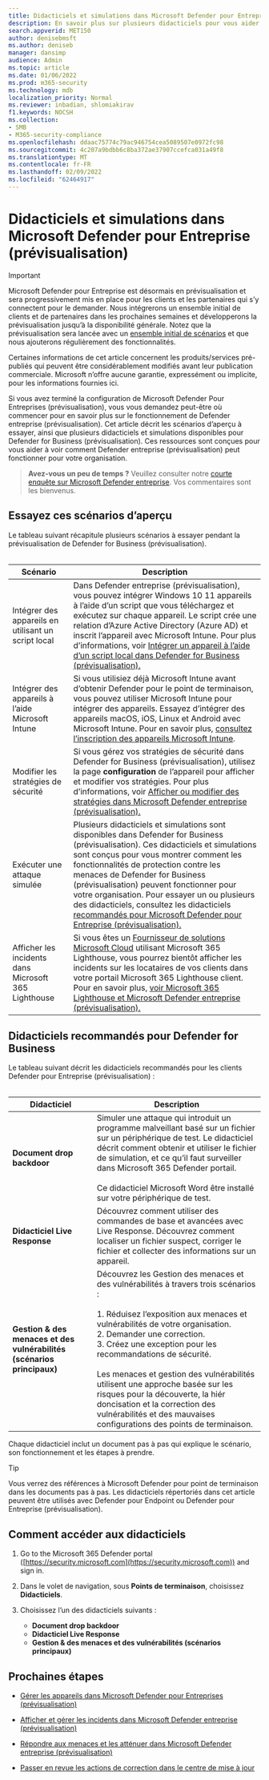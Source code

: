 ```yaml
---
title: Didacticiels et simulations dans Microsoft Defender pour Entreprise (prévisualisation)
description: En savoir plus sur plusieurs didacticiels pour vous aider à commencer à utiliser Defender pour Entreprise (aperçu)
search.appverid: MET150
author: denisebmsft
ms.author: deniseb
manager: dansimp
audience: Admin
ms.topic: article
ms.date: 01/06/2022
ms.prod: m365-security
ms.technology: mdb
localization_priority: Normal
ms.reviewer: inbadian, shlomiakirav
f1.keywords: NOCSH
ms.collection:
- SMB
- M365-security-compliance
ms.openlocfilehash: ddaac75774c79ac946754cea5089507e0972fc98
ms.sourcegitcommit: 4c207a9bdbb6c8ba372ae37907ccefca031a49f8
ms.translationtype: MT
ms.contentlocale: fr-FR
ms.lasthandoff: 02/09/2022
ms.locfileid: "62464917"
---
```

# <a name="tutorials-and-simulations-in-microsoft-defender-for-business-preview"></a>Didacticiels et simulations dans Microsoft Defender pour Entreprise (prévisualisation)

> [!IMPORTANT]
> Microsoft Defender pour Entreprise est désormais en prévisualisation et sera progressivement mis en place pour les clients [](https://aka.ms/mdb-preview) et les partenaires qui s’y connectent pour le demander. Nous intégrerons un ensemble initial de clients et de partenaires dans les prochaines semaines et développerons la prévisualisation jusqu’à la disponibilité générale. Notez que la prévisualisation sera lancée avec un [ensemble initial de scénarios](#try-these-preview-scenarios) et que nous ajouterons régulièrement des fonctionnalités.
> 
> Certaines informations de cet article concernent les produits/services pré-publiés qui peuvent être considérablement modifiés avant leur publication commerciale. Microsoft n’offre aucune garantie, expressément ou implicite, pour les informations fournies ici. 

Si vous avez terminé la configuration de Microsoft Defender Pour Entreprises (prévisualisation), vous vous demandez peut-être où commencer pour en savoir plus sur le fonctionnement de Defender entreprise (prévisualisation). Cet article décrit les scénarios d’aperçu à essayer, ainsi que plusieurs didacticiels et simulations disponibles pour Defender for Business (prévisualisation). Ces ressources sont conçues pour vous aider à voir comment Defender entreprise (prévisualisation) peut fonctionner pour votre organisation.

>
> **Avez-vous un peu de temps ?**
> Veuillez consulter notre <a href="https://microsoft.qualtrics.com/jfe/form/SV_0JPjTPHGEWTQr4y" target="_blank">courte enquête sur Microsoft Defender entreprise</a>. Vos commentaires sont les bienvenus.
>

## <a name="try-these-preview-scenarios"></a>Essayez ces scénarios d’aperçu

Le tableau suivant récapitule plusieurs scénarios à essayer pendant la prévisualisation de Defender for Business (prévisualisation). 
<br/><br/>


| Scénario  | Description  |
|---------|---------|
| Intégrer des appareils en utilisant un script local     | Dans Defender entreprise (prévisualisation), vous pouvez intégrer Windows 10 11 appareils à l’aide d’un script que vous téléchargez et exécutez sur chaque appareil. Le script crée une relation d’Azure Active Directory (Azure AD) et inscrit l’appareil avec Microsoft Intune. Pour plus d’informations, voir [Intégrer un appareil à l’aide d’un script local dans Defender for Business (prévisualisation).](mdb-onboard-devices.md#onboard-a-device-using-a-local-script-in-defender-for-business)         |
| Intégrer des appareils à l’aide Microsoft Intune     | Si vous utilisiez déjà Microsoft Intune avant d’obtenir Defender pour le point de terminaison, vous pouvez utiliser Microsoft Intune pour intégrer des appareils. Essayez d’intégrer des appareils macOS, iOS, Linux et Android avec Microsoft Intune. Pour en savoir plus, [consultez l’inscription des appareils Microsoft Intune](/mem/intune/enrollment/device-enrollment).        |
| Modifier les stratégies de sécurité     | Si vous gérez vos stratégies de sécurité dans Defender for Business (prévisualisation), utilisez la page **configuration** de l’appareil pour afficher et modifier vos stratégies. Pour plus d’informations, voir [Afficher ou modifier des stratégies dans Microsoft Defender entreprise (prévisualisation).](mdb-view-edit-policies.md)        |
| Exécuter une attaque simulée   | Plusieurs didacticiels et simulations sont disponibles dans Defender for Business (prévisualisation). Ces didacticiels et simulations sont conçus pour vous montrer comment les fonctionnalités de protection contre les menaces de Defender for Business (prévisualisation) peuvent fonctionner pour votre organisation. Pour essayer un ou plusieurs des didacticiels, consultez les didacticiels [recommandés pour Microsoft Defender pour Entreprise (prévisualisation).](#recommended-tutorials-for-defender-for-business)         |
| Afficher les incidents dans Microsoft 365 Lighthouse     | Si vous êtes un [Fournisseur de solutions Microsoft Cloud](/partner-center/enrolling-in-the-csp-program) utilisant Microsoft 365 Lighthouse, vous pourrez bientôt afficher les incidents sur les locataires de vos clients dans votre portail Microsoft 365 Lighthouse client. Pour en savoir plus, [voir Microsoft 365 Lighthouse et Microsoft Defender entreprise (prévisualisation).](mdb-lighthouse-integration.md)       |


## <a name="recommended-tutorials-for-defender-for-business"></a>Didacticiels recommandés pour Defender for Business

Le tableau suivant décrit les didacticiels recommandés pour les clients Defender pour Entreprise (prévisualisation) :
<br/><br/>


| Didacticiel  | Description  |
|---------|---------|
| **Document drop backdoor**     | Simuler une attaque qui introduit un programme malveillant basé sur un fichier sur un périphérique de test. Le didacticiel décrit comment obtenir et utiliser le fichier de simulation, et ce qu’il faut surveiller dans Microsoft 365 Defender portail. <br/><br/>Ce didacticiel Microsoft Word être installé sur votre périphérique de test.   |
| **Didacticiel Live Response**     | Découvrez comment utiliser des commandes de base et avancées avec Live Response. Découvrez comment localiser un fichier suspect, corriger le fichier et collecter des informations sur un appareil.   |
| **Gestion & des menaces et des vulnérabilités (scénarios principaux)**     | Découvrez les Gestion des menaces et des vulnérabilités à travers trois scénarios : <br/><br/>1. Réduisez l’exposition aux menaces et vulnérabilités de votre organisation. <br/>2. Demander une correction. <br/>3. Créez une exception pour les recommandations de sécurité. <br/><br/> Les menaces et gestion des vulnérabilités utilisent une approche basée sur les risques pour la découverte, la hiér doncisation et la correction des vulnérabilités et des mauvaises configurations des points de terminaison.      |

Chaque didacticiel inclut un document pas à pas qui explique le scénario, son fonctionnement et les étapes à prendre.

> [!TIP]
> Vous verrez des références à Microsoft Defender pour point de terminaison dans les documents pas à pas. Les didacticiels répertoriés dans cet article peuvent être utilisés avec Defender pour Endpoint ou Defender pour Entreprise (prévisualisation).

## <a name="how-to-access-the-tutorials"></a>Comment accéder aux didacticiels

1. Go to the Microsoft 365 Defender portal ([https://security.microsoft.com](https://security.microsoft.com)) and sign in.

2. Dans le volet de navigation, sous **Points de terminaison**, choisissez **Didacticiels**.

3. Choisissez l’un des didacticiels suivants :

   - **Document drop backdoor**
   - **Didacticiel Live Response**
   - **Gestion & des menaces et des vulnérabilités (scénarios principaux)**

## <a name="next-steps"></a>Prochaines étapes

- [Gérer les appareils dans Microsoft Defender pour Entreprises (prévisualisation)](mdb-manage-devices.md)

- [Afficher et gérer les incidents dans Microsoft Defender entreprise (prévisualisation)](mdb-view-manage-incidents.md)

- [Répondre aux menaces et les atténuer dans Microsoft Defender entreprise (prévisualisation)](mdb-respond-mitigate-threats.md)

- [Passer en revue les actions de correction dans le centre de mise à jour](mdb-review-remediation-actions.md)
